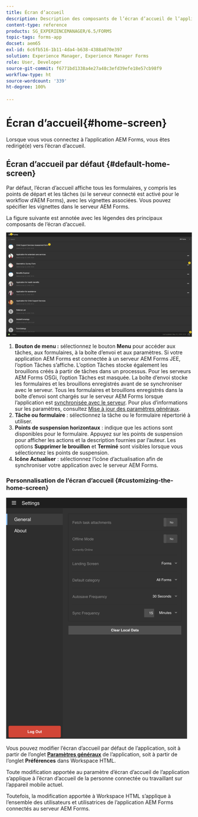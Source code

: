 ```yaml
---
title: Écran d’accueil
description: Description des composants de l’écran d’accueil de l’application AEM Forms
content-type: reference
products: SG_EXPERIENCEMANAGER/6.5/FORMS
topic-tags: forms-app
docset: aem65
exl-id: 6c6fb516-1b11-4da4-b638-4388a070e397
solution: Experience Manager, Experience Manager Forms
role: User, Developer
source-git-commit: f6771bd1338a4e27a48c3efd39efe18e57cb98f9
workflow-type: ht
source-wordcount: '339'
ht-degree: 100%

---
```


# Écran d’accueil{#home-screen}

Lorsque vous vous connectez à l’application AEM Forms, vous êtes redirigé(e) vers l’écran d’accueil.

## Écran d’accueil par défaut {#default-home-screen}

Par défaut, l’écran d’accueil affiche tous les formulaires, y compris les points de départ et les tâches (si le serveur connecté est activé pour le workflow d’AEM Forms), avec les vignettes associées. Vous pouvez spécifier les vignettes dans le serveur AEM Forms.

La figure suivante est annotée avec les légendes des principaux composants de l’écran d’accueil.

![Écran d’accueil de l’application Forms](assets/home-screen-1.png)

<!--Click to enlarge

![home-screen-1-1](assets/home-screen-1-1.png)-->

1. **Bouton de menu :** sélectionnez le bouton **Menu** pour accéder aux tâches, aux formulaires, à la boîte d’envoi et aux paramètres. Si votre application AEM Forms est connectée à un serveur AEM Forms JEE, l’option Tâches s’affiche. L’option Tâches stocke également les brouillons créés à partir de tâches dans un processus. Pour les serveurs AEM Forms OSGi, l’option Tâches est masquée. La boîte d’envoi stocke les formulaires et les brouillons enregistrés avant de se synchroniser avec le serveur. Tous les formulaires et brouillons enregistrés dans la boîte d’envoi sont chargés sur le serveur AEM Forms lorsque l’application est [synchronisée avec le serveur](../../forms/using/sync-app.md). Pour plus d’informations sur les paramètres, consultez [Mise à jour des paramètres généraux](../../forms/using/update-general-settings.md).
1. **Tâche ou formulaire** : sélectionnez la tâche ou le formulaire répertorié à utiliser.
1. **Points de suspension horizontaux** : indique que les actions sont disponibles pour le formulaire. Appuyez sur les points de suspension pour afficher les actions et la description fournies par l’auteur. Les options **Supprimer le brouillon** et **Terminé** sont visibles lorsque vous sélectionnez les points de suspension.
1. **Icône Actualiser** : sélectionnez l’icône d’actualisation afin de synchroniser votre application avec le serveur AEM Forms.

### Personnalisation de l’écran d’accueil {#customizing-the-home-screen}

![Paramètres généraux](assets/gen-settings.png)

Vous pouvez modifier l’écran d’accueil par défaut de l’application, soit à partir de l’onglet **[Paramètres généraux](../../forms/using/update-general-settings.md)** de l’application, soit à partir de l’onglet **Préférences** dans Workspace HTML.

Toute modification apportée au paramètre d’écran d’accueil de l’application s’applique à l’écran d’accueil de la personne connectée ou travaillant sur l’appareil mobile actuel.

Toutefois, la modification apportée à Workspace HTML s’applique à l’ensemble des utilisateurs et utilisatrices de l’application AEM Forms connectés au serveur AEM Forms.
